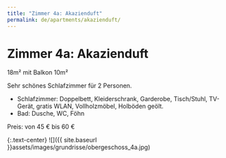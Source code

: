 ```yaml
---
title: "Zimmer 4a: Akazienduft"
permalink: de/apartments/akazienduft/
---
```


# Zimmer 4a: Akazienduft

18m² mit Balkon 10m²

Sehr schönes Schlafzimmer für 2 Personen.

* Schlafzimmer: Doppelbett, Kleiderschrank, Garderobe, Tisch/Stuhl, TV-Gerät, gratis WLAN, Vollholzmöbel, Holböden geölt.  
* Bad: Dusche, WC, Föhn

Preis: von 45 € bis 60 €

{:.text-center}
![]({{ site.baseurl }}assets/images/grundrisse/obergeschoss_4a.jpg)